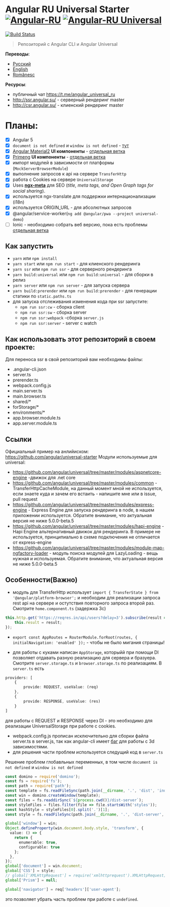 # Angular RU Universal Starter [![Angular-RU](https://img.shields.io/badge/Telegram_chat:-Angular_RU-216bc1.svg?style=flat)](https://t.me/angular_ru) [![Angular-RU Universal](https://img.shields.io/badge/Telegram_chat:-Angular_RU_Universal-14b102.svg?style=flat)](https://t.me/angular_universal_ru)

[![Build Status](https://semaphoreci.com/api/v1/angularru/angular-universal-starter/branches/master/badge.svg)](https://semaphoreci.com/angularru/angular-universal-starter)

> Репозиторий с Angular CLI и Angular Universal

**Переводы**:
- [Русский](./README-RU.md)
- [English](./README.md)
- [Românesc](./README-RO.md)

**Ресурсы**:
- публичный чат https://t.me/angular_universal_ru
- http://ssr.angular.su/ - серверный рендеринг master
- http://csr.angular.su/ - клиенский рендеринг master

# Планы:
- [x] Angular 5
- [x] `document is not defined` и `window is not defined` - [тут](./defined.md)
- [x] [Angular Material2](https://material.angular.io/) **UI компоненты** - [отдельная ветка](https://github.com/Angular-RU/angular-universal-starter/tree/material2)
- [x] [Primeng](https://www.primefaces.org/primeng/) **UI компоненты** - [отдельная ветка](https://github.com/Angular-RU/angular-universal-starter/tree/primeng)
- [x] импорт модулей в зависимости от платформы (`MockServerBrowserModule`)
- [x] выполнение запросов к api на сервере `TransferHttp`
- [x] работа с Cookies на сервере `UniversalStorage`
- [x] Uses **[ngx-meta](https://github.com/fulls1z3/ngx-meta)** для SEO (*title, meta tags, and Open Graph tags for social sharing*).
- [x] используется ngx-translate для поддержки интернационализации (i18n)
- [x] используется ORIGIN_URL - для абсолютных запросов
- [x] @angular/service-worker(`ng add @angular/pwa --project universal-demo`)
- [ ] Ionic - необходимо собрать веб версию, пока есть проблемы [отдельная ветка](https://github.com/Angular-RU/angular-universal-starter/tree/ionic)

## Как запустить
- `yarn` или `npm install`
- `yarn start` или `npm run start` - для клиенского рендеринга
- `yarn ssr` или `npm run ssr` -  для серверного рендеринга
- `yarn build:universal` или `npm run build:universal` - для сборки в релиз
- `yarn server` или `npm run server` - для запуска сервера
- `yarn build:prerender` или `npm run build:prerender` - для генерации статики по `static.paths.ts`
- для запуска отслеживания изменения кода при ssr запустите:
  - `npm run ssr:cw` - сборка client
  - `npm run ssr:sw` - сборка server
  - `npm run ssr:webpack` -сборка `server.js`
  - `npm run ssr:server` - server с watch

## Как использовать этот репозиторий в своем проекте:
Для переноса ssr в свой репозиторий вам необходимы файлы:
 - .angular-cli.json
 - server.ts
 - prerender.ts
 - webpack.config.js
 - main.server.ts
 - main.browser.ts
 - shared/*
 - forStorage/*
 - environments/*
 - app.browser.module.ts
 - app.server.module.ts

## Ссылки
Официальный пример на анлийиском: https://github.com/angular/universal-starter 
Модули используемые для universal:
- https://github.com/angular/universal/tree/master/modules/aspnetcore-engine -движок для .net core
- https://github.com/angular/universal/tree/master/modules/common - TransferHttpCacheModule, на данный момент мной не используется, если знаете куда и зачем его встаить - напишите мне или в issue, pull request
- https://github.com/angular/universal/tree/master/modules/express-engine - Express Engine для запуска рендеринга в node, в нашем приложении используется. Обратите внимание, что актуальная версия  не ниже 5.0.0-beta.5
- https://github.com/angular/universal/tree/master/modules/hapi-engine -  Hapi Engine альтернативный движок для рендеринга. В примере не используется, принципиально в схеме подключения не отличается от express-engine
- https://github.com/angular/universal/tree/master/modules/module-map-ngfactory-loader - модуль поиска модулей для LazyLoading - вещь нужная и  используемая. Обратите внимание, что актуальная версия  не ниже 5.0.0-beta.5

## Особенности(Важно)
- модуль для TransferHttp  использует `import { TransferState } from '@angular/platform-browser';` и необходим для реализации запроса rest api  на сервере и остутствия повторного запроса второй раз. Смотрите `home.component.ts` (задержка 3с)

```ts
this.http.get('https://reqres.in/api/users?delay=3').subscribe(result => {
    this.result = result;
});
```
- `export const AppRoutes = RouterModule.forRoot(routes, { initialNavigation: 'enabled' });` -  чтобы не было мигания страницы!

- для работы с куками написан `AppStorage`,  которыйй при помощи DI  позволяет отдавать разную реализацию для сервера и бразуера. Смотрите `server.storage.ts` и `browser.storage.ts` по реализациям. В `server.ts`  есть 
```ts
providers: [
    {
        provide: REQUEST, useValue: (req)
    },
    {
        provide: RESPONSE, useValue: (res)
    }
]
```
для работы с REQUEST и RESPONSE через DI -  это необходимо для реализации UniversalStorage при работе с cookies.

- webpack.config.js  прописан исключительно для сборки файла server.ts в  server.js, так как angular-cli имеет [баг](https://github.com/angular/angular-cli/issues/7200) для работы с 3d зависимостями.
- для решения части проблем используется следущий код в `server.ts`

Решение проблем глобавльных переменных, в том числе `document is not defined` и `window is not defined`
```ts
const domino = require('domino');
const fs = require('fs');
const path = require('path');
const template = fs.readFileSync(path.join(__dirname, '.', 'dist', 'index.html')).toString();
const win = domino.createWindow(template);
const files = fs.readdirSync(`${process.cwd()}/dist-server`);
const styleFiles = files.filter(file => file.startsWith('styles'));
const hashStyle = styleFiles[0].split('.')[1];
const style = fs.readFileSync(path.join(__dirname, '.', 'dist-server', `styles.${hashStyle}.bundle.css`)).toString();

global['window'] = win;
Object.defineProperty(win.document.body.style, 'transform', {
  value: () => {
    return {
      enumerable: true,
      configurable: true
    };
  },
});
global['document'] = win.document;
global['CSS'] = style;
// global['XMLHttpRequest'] = require('xmlhttprequest').XMLHttpRequest;
global['Prism'] = null;

```

```ts
global['navigator'] = req['headers']['user-agent'];
```
это позволяет убрать часть проблем при работе с `undefined`.

